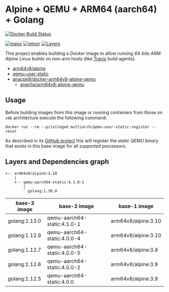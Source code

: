 # Alpine + QEMU + ARM64 (aarch64) + Golang

[![Docker Build Status](https://gitlab.com/dev-to/docker-arm64v8-alpine-golang/badges/master/pipeline.svg)](https://gitlab.com/dev-to/docker-arm64v8-alpine-golang/badges/master/pipeline.svg)

[![major](https://images.microbadger.com/badges/version/anacha/arm64v8-alpine-golang.svg)](https://microbadger.com/images/anacha/arm64v8-alpine-golang "Get your own version badge on microbadger.com")
[![minor](https://images.microbadger.com/badges/version/anacha/arm64v8-alpine-golang:1.12.5.svg)](https://microbadger.com/images/anacha/arm64v8-alpine-golang:1.12.5 "Get your own version badge on microbadger.com")
[![Layers](https://images.microbadger.com/badges/image/anacha/arm64v8-alpine-golang.svg)](https://microbadger.com/images/anacha/arm64v8-alpine-golang "Get your own image badge on microbadger.com")

This project enables building a *Docker* image to allow running *64-bits ARM*
*Alpine Linux* builds on non-arm hosts (like [Travis](https://travis-ci.org) build agents).

- [arm64v8/alpine](https://hub.docker.com/r/arm64v8/alpine)
- [qemu-user-static](https://github.com/multiarch/qemu-user-static/releases)
- [anacpe9/docker-arm64v8-alpine-qemu](https://github.com/anacpe9/docker-arm64v8-alpine-qemu)
  - [anacha/arm64v8-alpine-qemu](https://hub.docker.com/r/anacha/arm64v8-alpine-qemu)

## Usage

Before building images from this image or running containers from those on `x86`
architecture execute the following command:

`docker run --rm --privileged multiarch/qemu-user-static:register --reset`

As described in its [GitHub project](https://github.com/multiarch/qemu-user-static)
this will register the *static QEMU binary* that exists in this base image
for all supported processors.

## Layers and Dependencies graph

```text
+-- arm64v8/alpine:3.10
    |
    +-- qemu-aarch64-static:4.1.0-1
        |
        ` golang:1.30.0
```

| base-3 image  | base-2 image                | base-1 image        |
| ------------- | --------------------------- | ------------------- |
| golang:1.13.0 | qemu-aarch64-static:4.1.0-1 | arm64v8/alpine:3.10 |
| golang:1.12.9 | qemu-aarch64-static:4.0.0-4 | arm64v8/alpine:3.10 |
| golang:1.12.7 | qemu-aarch64-static:4.0.0-5 | arm64v8/alpine:3.9  |
| golang:1.12.6 | qemu-aarch64-static:4.0.0-2 | arm64v8/alpine:3.9  |
| golang:1.12.5 | qemu-aarch64-static:4.0.0   | arm64v8/alpine:3.9  |
